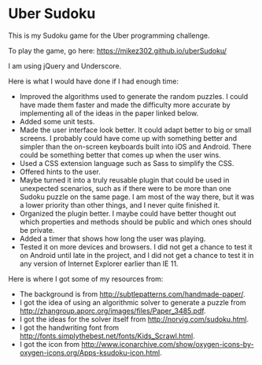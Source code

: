 Uber Sudoku
===========

This is my Sudoku game for the Uber programming challenge.

To play the game, go here: https://mikez302.github.io/uberSudoku/

I am using jQuery and Underscore.

Here is what I would have done if I had enough time:
* Improved the algorithms used to generate the random puzzles. I could have made them faster and made the difficulty more accurate by implementing all of the ideas in the paper linked below.
* Added some unit tests.
* Made the user interface look better. It could adapt better to big or small screens. I probably could have come up with something better and simpler than the on-screen keyboards built into iOS and Android. There could be something better that comes up when the user wins.
* Used a CSS extension language such as Sass to simplify the CSS.
* Offered hints to the user.
* Maybe turned it into a truly reusable plugin that could be used in unexpected scenarios, such as if there were to be more than one Sudoku puzzle on the same page. I am most of the way there, but it was a lower priority than other things, and I never quite finished it.
* Organized the plugin better. I maybe could have better thought out which properties and methods should be public and which ones should be private.
* Added a timer that shows how long the user was playing.
* Tested it on more devices and browsers. I did not get a chance to test it on Android until late in the project, and I did not get a chance to test it in any version of Internet Explorer earlier than IE 11.


Here is where I got some of my resources from:
* The background is from http://subtlepatterns.com/handmade-paper/.
* I got the idea of using an algorithmic solver to generate a puzzle from http://zhangroup.aporc.org/images/files/Paper_3485.pdf.
* I got the ideas for the solver itself from http://norvig.com/sudoku.html.
* I got the handwriting font from http://fonts.simplythebest.net/fonts/Kids_Scrawl.html.
* I got the icon from http://www.iconarchive.com/show/oxygen-icons-by-oxygen-icons.org/Apps-ksudoku-icon.html.
